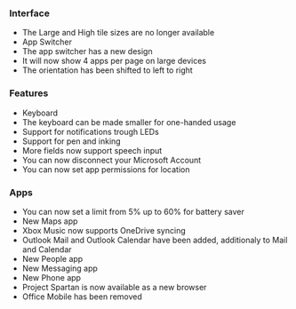 ### Interface
- The Large and High tile sizes are no longer available
- App Switcher
 - The app switcher has a new design
 - It will now show 4 apps per page on large devices
 - The orientation has been shifted to left to right

### Features
- Keyboard
 - The keyboard can be made smaller for one-handed usage
- Support for notifications trough LEDs
- Support for pen and inking
- More fields now support speech input
- You can now disconnect your Microsoft Account
- You can now set app permissions for location

### Apps
- You can now set a limit from 5% up to 60% for battery saver
- New Maps app
- Xbox Music now supports OneDrive syncing
- Outlook Mail and Outlook Calendar have been added, additionaly to Mail and Calendar
- New People app
- New Messaging app
- New Phone app
- Project Spartan is now available as a new browser
- Office Mobile has been removed